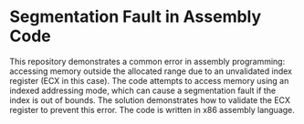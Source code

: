 # Segmentation Fault in Assembly Code

This repository demonstrates a common error in assembly programming: accessing memory outside the allocated range due to an unvalidated index register (ECX in this case). The code attempts to access memory using an indexed addressing mode, which can cause a segmentation fault if the index is out of bounds. The solution demonstrates how to validate the ECX register to prevent this error. The code is written in x86 assembly language.